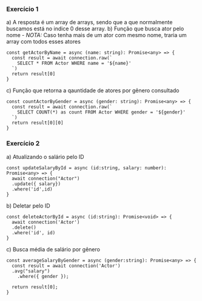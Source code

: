 ### Exercício 1
a) A resposta é um array de arrays, sendo que a que normalmente buscamos está no indice 0 desse array.
b) Função que busca ator pelo nome - *NOTA:* Caso tenha mais de um ator com mesmo nome, traria um array com todos esses atores
```
const getActorByName = async (name: string): Promise<any> => {
  const result = await connection.raw(`
    SELECT * FROM Actor WHERE name = '${name}'
  `)
  return result[0]
}
```
c) Função que retorna a qauntidade de atores por gênero consultado
```
const countActorByGender = async (gender: string): Promise<any> => {
  const result = await connection.raw(`
    SELECT COUNT(*) as count FROM Actor WHERE gender = '${gender}'
  `)
  return result[0][0]
}
```

### Exercício 2
a) Atualizando o salário pelo ID
```
const updateSalaryById = async (id:string, salary: number): Promise<any> => {
  await connection("Actor")
  .update({ salary})
  .where('id',id)
}
```
b) Deletar pelo ID
```
const deleteActorById = async (id:string): Promise<void> => {
  await connection('Actor')
  .delete()
  .where('id', id)
}
```
c) Busca média de salário por gênero
```
const averageSalaryByGender = async (gender:string): Promise<any> => {
  const result = await connection('Actor')
  .avg("salary")
    .where({ gender });

  return result[0];
}
```
